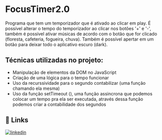 # FocusTimer2.0

Programa que tem um temporizador que é ativado ao clicar em play. É possível alterar o tempo do temporizador ao clicar nos botões '+' e '-', também é possível ativar músicas de acordo com o botão que for clicado (floresta, cafeteria, fogueira, chuva). Também é possível apertar em um botão para deixar todo o aplicativo escuro (dark).

## Técnicas utilizadas no projeto:

- Manipulação de elementos da DOM no JavaScript
- Criação de uma lógica para o tempo funcionar
- Uso da recurssividade para o segundo contabilizar (uma função chamando ela mesma)
- Uso da função setTimeout (), uma função assincrona que podemos colocar um tempo pra ela ser executada, através dessa função podemos criar a contabilidade dos segundos

## 🔗 Links
[![linkedin](https://img.shields.io/badge/linkedin-0A66C2?style=for-the-badge&logo=linkedin&logoColor=white)](https://www.linkedin.com/in/mateus-carvalho-programador-2b9313249/)


